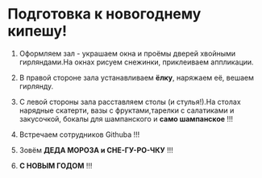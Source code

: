 # Подготовка к новогоднему кипешу! #

1. Оформляем зал - украшаем окна и проёмы дверей хвойными гирляндами.На окнах рисуем снежинки, приклеиваем аппликации.

2. В правой стороне зала устанавливаем **ёлку**, наряжаем её, вешаем гирлянду.


3. С левой стороны зала расставляем столы (и стулья!).На столах нарядные скатерти, вазы с фруктами,тарелки с салатиками и закусочкой, бокалы для шампанского и **само шампанское** !!!

4. Встречаем сотрудников Githubа !!!

5. Зовём **ДЕДА МОРОЗА и СНЕ-ГУ-РО-ЧКУ** !!!

6. **С НОВЫМ ГОДОМ** !!!

